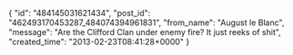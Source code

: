  {
   "id": "484145031621434",
   "post_id": "462493170453287_484074394961831",
   "from_name": "August le Blanc",
   "message": "Are the Clifford Clan under enemy fire?  It just reeks of shit",
   "created_time": "2013-02-23T08:41:28+0000"
 }
